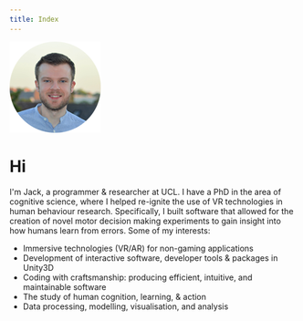 ```yaml
---
title: Index
---
```


<img src="/static/jack-brookes-circle.png"/>

# Hi

I'm Jack, a programmer & researcher at UCL. I have a PhD in the area of cognitive science, where I helped re-ignite the use of VR technologies in human behaviour research. Specifically, I built software that allowed for the creation of novel motor decision making experiments to gain insight into how humans learn from errors. Some of my interests:

* Immersive technologies (VR/AR) for non-gaming applications
* Development of interactive software, developer tools & packages in Unity3D 
* Coding with craftsmanship: producing efficient, intuitive, and maintainable software
* The study of human cognition, learning, & action
* Data processing, modelling, visualisation, and analysis

<script type="application/ld+json">
{
    "@context": "http://schema.org",
    "@type": "Person",
    "name": "Jack Brookes",
    "url": "http://jbrookes.com",
    "jobTitle": "Software Developer",
    "alumniOf": "University of Leeds",
    "gender": "male",
    "image": "/static/jack-brookes-circle.png",
    "sameAs": [
        "https://twitter.com/jackbrookes",
        "https://www.linkedin.com/in/jack-brookes-74a404114/",
        "https://github.com/jackbrookes",
        "https://stackoverflow.com/users/5024009/jack-brookes"
    ]
}
</script>